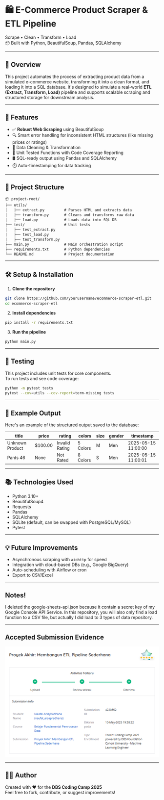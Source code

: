 
# 🛍️ E-Commerce Product Scraper & ETL Pipeline

Scrape • Clean • Transform • Load  
📦 Built with Python, BeautifulSoup, Pandas, SQLAlchemy

---

## 🚀 Overview

This project automates the process of extracting product data from a simulated e-commerce website, transforming it into a clean format, and loading it into a SQL database. It's designed to simulate a real-world **ETL (Extract, Transform, Load)** pipeline and supports scalable scraping and structured storage for downstream analysis.

---

## 📌 Features

- ✅ **Robust Web Scraping** using BeautifulSoup
- 🔍 Smart error handling for inconsistent HTML structures (like missing prices or ratings)
- 🧹 Data Cleaning & Transformation
- 🧪 Unit Tested Functions with Code Coverage Reporting
- 🛢️ SQL-ready output using Pandas and SQLAlchemy
- ⏱️ Auto-timestamping for data tracking

---

## 🧱 Project Structure

```
📦 project-root/
├── utils/
│   ├── extract.py         # Parses HTML and extracts data
│   ├── transform.py       # Cleans and transforms raw data
│   ├── load.py            # Loads data into SQL DB
├── test/                  # Unit tests
│   ├── test_extract.py    
|   ├── test_load.py
|   ├── test_transform.py
├── main.py                # Main orchestration script
├── requirements.txt       # Python dependencies
└── README.md              # Project documentation
```

---

## 🛠️ Setup & Installation

1. **Clone the repository**
```bash
git clone https://github.com/yourusername/ecommerce-scraper-etl.git
cd ecommerce-scraper-etl
```

2. **Install dependencies**
```bash
pip install -r requirements.txt
```

3. **Run the pipeline**
```bash
python main.py
```

---

## 🧪 Testing

This project includes unit tests for core components.  
To run tests and see code coverage:

```bash
python -m pytest tests
pytest --cov=utils --cov-report=term-missing tests
```

---

## 🧩 Example Output

Here's an example of the structured output saved to the database:

| title             | price   | rating           | colors    | size | gender | timestamp           |
|------------------|---------|------------------|-----------|------|--------|---------------------|
| Unknown Product  | $100.00 | Invalid Rating   | 5 Colors  | M    | Men    | 2025-05-15 11:00:00 |
| Pants 46         | None    | Not Rated        | 8 Colors  | S    | Men    | 2025-05-15 11:00:01 |

---

## 📚 Technologies Used

- Python 3.10+
- BeautifulSoup4
- Requests
- Pandas
- SQLAlchemy
- SQLite (default, can be swapped with PostgreSQL/MySQL)
- Pytest

---

## 💡 Future Improvements

- Asynchronous scraping with `aiohttp` for speed
- Integration with cloud-based DBs (e.g., Google BigQuery)
- Auto-scheduling with Airflow or cron
- Export to CSV/Excel

---

## Notes!
I deleted the google-sheets-api.json because it contain a secret key of my Google Console API Service. In this repository, you will also only find a load function to a CSV file, but actually I did load to 3 types of data repository.

---

## Accepted Submission Evidence
![Accepted Submission](accepted-submission.png)

---

## 🧑‍💻 Author

Created with ❤️ for the **DBS Coding Camp 2025**  
Feel free to fork, contribute, or suggest improvements!
